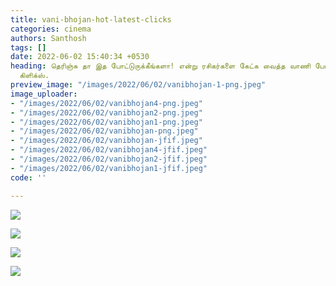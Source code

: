```yaml
---
title: vani-bhojan-hot-latest-clicks
categories: cinema
authors: Santhosh
tags: []
date: 2022-06-02 15:40:34 +0530
heading: தெரிஞ்சு தா இத போட்டுருக்கீங்களா! என்று ரசிகர்களை கேட்க வைத்த வாணி போஜன்
  கிளிக்ஸ்.
preview_image: "/images/2022/06/02/vanibhojan-1-png.jpeg"
image_uploader:
- "/images/2022/06/02/vanibhojan4-png.jpeg"
- "/images/2022/06/02/vanibhojan2-png.jpeg"
- "/images/2022/06/02/vanibhojan1-png.jpeg"
- "/images/2022/06/02/vanibhojan-png.jpeg"
- "/images/2022/06/02/vanibhojan-jfif.jpeg"
- "/images/2022/06/02/vanibhojan4-jfif.jpeg"
- "/images/2022/06/02/vanibhojan2-jfif.jpeg"
- "/images/2022/06/02/vanibhojan1-jfif.jpeg"
code: ''

---
```

![](/images/2022/06/02/vanibhojan1-png.jpeg)

![](/images/2022/06/02/vanibhojan4-png.jpeg)

![](/images/2022/06/02/vanibhojan-png.jpeg)

![](/images/2022/06/02/vanibhojan2-png.jpeg)
